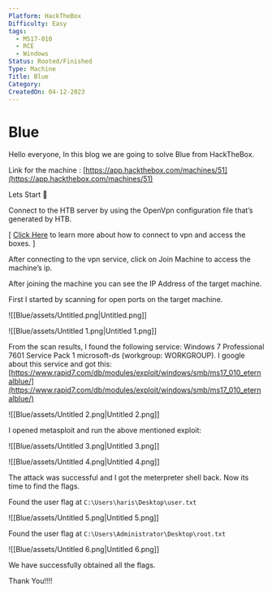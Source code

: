 ```yaml
---
Platform: HackTheBox
Difficulty: Easy
tags:
  - MS17-010
  - RCE
  - Windows
Status: Rooted/Finished
Type: Machine
Title: Blue
Category: 
CreatedOn: 04-12-2023
---
```

# Blue

Hello everyone, In this blog we are going to solve Blue from HackTheBox.

Link for the machine : [https://app.hackthebox.com/machines/51](https://app.hackthebox.com/machines/51)

  

Lets Start 🙌

  

Connect to the HTB server by using the OpenVpn configuration file that’s generated by HTB.

[ [Click Here](https://help.hackthebox.com/en/articles/5185687-introduction-to-lab-access) to learn more about how to connect to vpn and access the boxes. ]

After connecting to the vpn service, click on Join Machine to access the machine’s ip.

After joining the machine you can see the IP Address of the target machine.

  

First I started by scanning for open ports on the target machine.

![[Blue/assets/Untitled.png|Untitled.png]]

![[Blue/assets/Untitled 1.png|Untitled 1.png]]

From the scan results, I found the following service: Windows 7 Professional 7601 Service Pack 1 microsoft-ds (workgroup: WORKGROUP). I google about this service and got this: [https://www.rapid7.com/db/modules/exploit/windows/smb/ms17_010_eternalblue/](https://www.rapid7.com/db/modules/exploit/windows/smb/ms17_010_eternalblue/)

  

![[Blue/assets/Untitled 2.png|Untitled 2.png]]

I opened metasploit and run the above mentioned exploit:

![[Blue/assets/Untitled 3.png|Untitled 3.png]]

![[Blue/assets/Untitled 4.png|Untitled 4.png]]

The attack was successful and I got the meterpreter shell back. Now its time to find the flags.

Found the user flag at `C:\Users\haris\Desktop\user.txt`

![[Blue/assets/Untitled 5.png|Untitled 5.png]]

Found the user flag at `C:\Users\Administrator\Desktop\root.txt`

![[Blue/assets/Untitled 6.png|Untitled 6.png]]

We have successfully obtained all the flags.

  

Thank You!!!!
